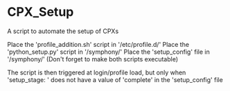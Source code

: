 # CPX_Setup

A script to automate the setup of CPXs

Place the 'profile_addition.sh' script in '/etc/profile.d/'
Place the 'python_setup.py'     script in '/symphony/'
Place the 'setup_config'        file   in '/symphony/'
(Don't forget to make both scripts executable)

The script is then triggered at login/profile load, but only when 'setup_stage: ' does not have a value of 'complete' in the 'setup_config' file
